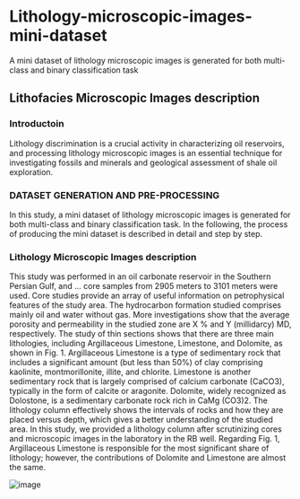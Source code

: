 # Lithology-microscopic-images-mini-dataset
A mini dataset of lithology microscopic images is generated for both multi-class and binary classification task
## Lithofacies Microscopic Images description  
### Introductoin
Lithology discrimination is a crucial activity in characterizing oil reservoirs, and processing lithology microscopic images is an essential technique for investigating fossils and minerals and geological assessment of shale oil exploration.

### DATASET GENERATION AND PRE-PROCESSING
In this study, a mini dataset of lithology microscopic images is generated for both multi-class and binary classification task. In the following, the process of producing the mini dataset is described in detail and step by step.
### Lithology Microscopic Images description  
This study was performed in an oil carbonate reservoir in the Southern Persian Gulf, and … core samples from 2905 meters to 3101 meters were used. Core studies provide an array of useful information on petrophysical features of the study area. The hydrocarbon formation studied comprises mainly oil and water without gas. More investigations show that the average porosity and permeability in the studied zone are X % and Y (millidarcy) MD, respectively. The study of thin sections shows that there are three main lithologies, including Argillaceous Limestone, Limestone, and Dolomite, as shown in Fig. 1. Argillaceous Limestone is a type of sedimentary rock that includes a significant amount (but less than 50%) of clay comprising kaolinite, montmorillonite, illite, and chlorite. Limestone is another sedimentary rock that is largely comprised of calcium carbonate (CaCO3), typically in the form of calcite or aragonite. Dolomite, widely recognized as Dolostone, is a sedimentary carbonate rock rich in CaMg (CO3)2. The lithology column effectively shows the intervals of rocks and how they are placed versus depth, which gives a better understanding of the studied area. In this study, we provided a lithology column after scrutinizing cores and microscopic images in the laboratory in the RB well. Regarding Fig. 1, Argillaceous Limestone is responsible for the most significant share of lithology; however, the contributions of Dolomite and Limestone are almost the same. 


![image](https://user-images.githubusercontent.com/92728743/184981639-1dbe1bd8-0a87-4691-adaa-51e3d7ab7529.png)

